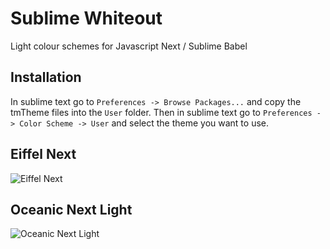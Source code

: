 # Sublime Whiteout

Light colour schemes for Javascript Next / Sublime Babel

## Installation

In sublime text go to `Preferences -> Browse Packages...` and copy the tmTheme files into the `User` folder. Then in sublime text go to `Preferences -> Color Scheme -> User` and select the theme you want to use.

## Eiffel Next
![Eiffel Next](http://i.imgur.com/RAjiKuJ.png)

## Oceanic Next Light
![Oceanic Next Light](http://i.imgur.com/zgysfej.png)
